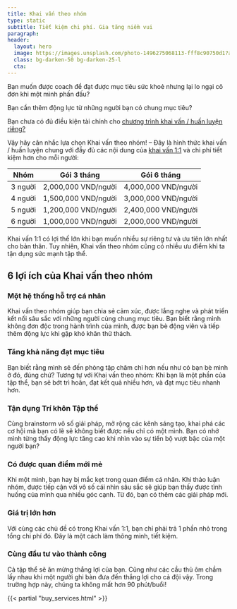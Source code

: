 ```yaml
---
title: Khai vấn theo nhóm
type: static
subtitle: Tiết kiệm chi phí. Gia tăng niềm vui
paragraph:
header:
  layout: hero
  image: https://images.unsplash.com/photo-1496275068113-fff8c90750d1?auto=format&fit=crop&w=1000
  class: bg-darken-50 bg-darken-25-l
  cta:
---
```


Bạn muốn được coach để đạt được mục tiêu sức khoẻ nhưng lại lo ngại cô đơn khi một mình phấn đấu?

Bạn cần thêm động lực từ những người bạn có chung mục tiêu?

Bạn chưa có đủ điều kiện tài chính cho [chương trình khai vấn / huấn luyện riêng?](/1-on-1-coaching)

Vậy hãy cân nhắc lựa chọn Khai vấn theo nhóm! – Đây là hình thức khai vấn / huấn luyện chung với đầy đủ các nội dung của [khai vấn 1:1](/1-on-1-coaching) và chi phí tiết kiệm hơn cho mỗi người:

<div class="">
  <div class="overflow-auto">
    <table class="w-100 center collapse ba b--black-10" cellspacing="0">
      <thead>
        <tr class="triped--near-white ">
          <th class="bn fw6 tl pa2 pa3-ns bg-white ttu">Nhóm</th>
          <th class="bn fw6 tl pa2 pa3-ns bg-white ttu">Gói 3 tháng</th>
          <th class="bn fw6 tl pa2 pa3-ns bg-white ttu">Gói 6 tháng</th>
        </tr>
      </thead>
      <tbody class="lh-copy">
        <tr class="striped--near-white ">
          <td class="bn pa2 pa3-ns">3 người</td>
          <td class="bn pa2 pa3-ns">2,000,000 VND/người</td>
          <td class="bn pa2 pa3-ns">4,000,000 VND/người</td>
        </tr>
        <tr class="striped--near-white ">
          <td class="bn pa2 pa3-ns">4 người</td>
          <td class="bn pa2 pa3-ns">1,500,000 VND/người</td>
          <td class="bn pa2 pa3-ns">3,000,000 VND/người</td>
        </tr>
        <tr class="striped--near-white ">
          <td class="bn pa2 pa3-ns">5 người</td>
          <td class="bn pa2 pa3-ns">1,200,000 VND/người</td>
          <td class="bn pa2 pa3-ns">2,400,000 VND/người</td>
        </tr>
        <tr class="striped--near-white ">
          <td class="bn pa2 pa3-ns">6 người</td>
          <td class="bn pa2 pa3-ns">1,000,000 VND/người</td>
          <td class="bn pa2 pa3-ns">2,000,000 VND/người</td>
        </tr>
      </tbody>
    </table>
  </div>
</div>

Khai vấn 1:1 có lợi thế lớn khi bạn muốn nhiều sự riêng tư và ưu tiên lớn nhất cho bản thân. Tuy nhiên, Khai vấn theo nhóm cũng có nhiều ưu điểm khi ta tận dụng sức mạnh tập thể.

<article class="full bt bb b--black-10 mb4">
  <h2 class="lh-title f3 b pl3-m pl4-l tc">6 lợi ích của Khai vấn theo nhóm</h2>
  <section class="flex flex-wrap w-100">
    <div class="w-100 w-50-m w-50-l pa3 pa4-l bg-near-white">
      <h3 class="lh-title f4">Một hệ thống hỗ trợ cá nhân</h3>
      <p class="lh-copy measure">
        Khai vấn theo nhóm giúp bạn chia sẻ cảm xúc, được lắng nghe và phát triển kết nối sâu sắc với những người cùng chung mục tiêu. Bạn biết rằng mình không đơn độc trong hành trình của mình, được bạn bè động viên và tiếp thêm động lực khi gặp khó khăn thử thách.
      </p>
    </div>
    <div class="w-100 w-50-m w-50-l pa3 pa4-l bg-lightest-blue">
      <h3 class="lh-title f4">Tăng khả năng đạt mục tiêu</h3>
      <p class="lh-copy measure">
        Bạn biết rằng mình sẽ đến phòng tập chăm chỉ hơn nếu như có bạn bè mình ở đó, đúng chứ? Tương tự với Khai vấn theo nhóm: Khi bạn là một phần của tập thể, bạn sẽ bớt trì hoãn, đạt kết quả nhiều hơn, và đạt mục tiêu nhanh hơn.
      </p>
    </div>
    <div class="w-100 w-50-m w-50-l pa3 pa4-l bg-washed-blue">
      <h3 class="lh-title f4">Tận dụng Trí khôn Tập thể</h3>
      <p class="lh-copy measure">
        Cùng brainstorm vô số giải pháp, mở rộng các kênh sáng tạo, khai phá các cơ hội mà bạn có lẽ sẽ không biết được nếu chỉ có một mình. Bạn có nhớ mình từng thấy động lực tăng cao khi nhìn vào sự tiến bộ vượt bậc của một người bạn?
      </p>
    </div>
    <div class="w-100 w-50-m w-50-l pa3 pa4-l bg-near-white">
      <h3 class="lh-title f4">Có được quan điểm mới mẻ</h3>
      <p class="lh-copy measure">
        Khi một mình, bạn hay bị mắc kẹt trong quan điểm cá nhân. Khi thảo luận nhóm, được tiếp cận với vô số cái nhìn sâu sắc sẽ giúp bạn thấy được tình huống của mình qua nhiều góc cạnh. Từ đó, bạn có thêm các giải pháp mới.
      </p>
    </div>
    <div class="w-100 w-50-m w-50-l pa3 pa4-l bg-lightest-blue">
      <h3 class="lh-title f4">Giá trị lớn hơn</h3>
      <p class="lh-copy measure">
        Với cùng các chủ đề có trong Khai vấn 1:1, bạn chỉ phải trả 1 phần nhỏ trong tổng chi phí đó. Đây là một cách làm thông minh, tiết kiệm.
      </p>
    </div>
    <div class="w-100 w-50-m w-50-l pa3 pa4-l bg-washed-blue">
      <h3 class="lh-title f4">Cùng đầu tư vào thành công</h3>
      <p class="lh-copy measure">
        Cả tập thể sẽ ăn mừng thắng lợi của bạn. Cũng như các cầu thủ ôm chầm lấy nhau khi một người ghi bàn đưa đến thắng lợi cho cả đội vậy. Trong trường hợp này, chúng ta không mất hơn 90 phút/buổi!
      </p>
    </div>
  </section>
</article>

{{< partial "buy_services.html" >}}
